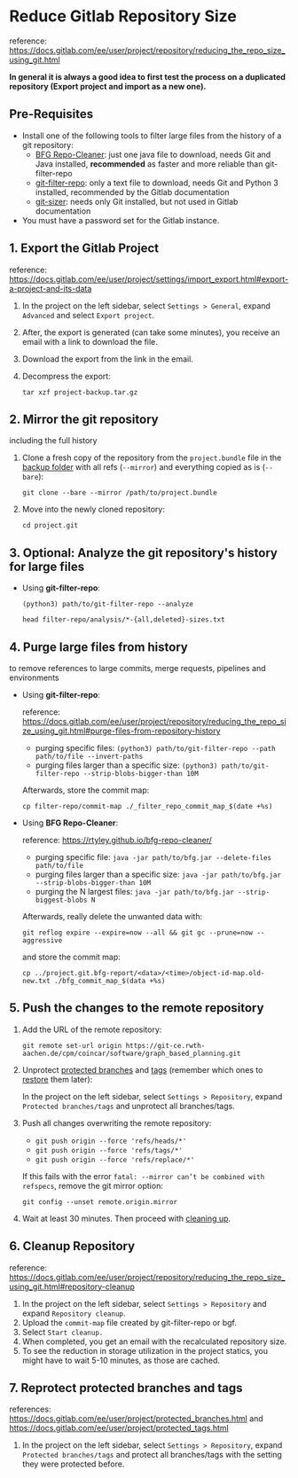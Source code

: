 # Reduce Gitlab Repository Size
reference: https://docs.gitlab.com/ee/user/project/repository/reducing_the_repo_size_using_git.html

**In general it is always a good idea to first test the process on a duplicated repository (Export project and import as a new one).**

## Pre-Requisites
- Install one of the following tools to filter large files from the history of a git repository:
  - [BFG Repo-Cleaner](https://rtyley.github.io/bfg-repo-cleaner/): just one java file to download, needs Git and Java installed, **recommended** as faster and more reliable than git-filter-repo
  - [git-filter-repo](https://github.com/newren/git-filter-repo/blob/main/INSTALL.md): only a text file to download, needs Git and Python 3 installed, recommended by the Gitlab documentation
  - [git-sizer](https://github.com/github/git-sizer#getting-started): needs only Git installed, but not used in Gitlab documentation
- You must have a password set for the Gitlab instance.


## 1. Export the Gitlab Project
reference: https://docs.gitlab.com/ee/user/project/settings/import_export.html#export-a-project-and-its-data
1. In the project on the left sidebar, select ```Settings > General```, expand ```Advanced``` and select ```Export project```.
2. After, the export is generated (can take some minutes), you receive an email with a link to download the file.
3. Download the export from the link in the email.
4. Decompress the export:

    ```tar xzf project-backup.tar.gz```


## 2. Mirror the git repository
including the full history

1. Clone a fresh copy of the repository from the ```project.bundle``` file in the [backup folder](#1-export-the-gitlab-project) with all refs (```--mirror```) and everything copied as is (```--bare```):
    
    ```git clone --bare --mirror /path/to/project.bundle```
2. Move into the newly cloned repository:
   
   ```cd project.git```


## 3. Optional: Analyze the git repository's history for large files

* Using **git-filter-repo**:

    ```(python3) path/to/git-filter-repo --analyze```

    ```head filter-repo/analysis/*-{all,deleted}-sizes.txt```


## 4. Purge large files from history
to remove references to large commits, merge requests, pipelines and environments

* Using **git-filter-repo**:

  reference: https://docs.gitlab.com/ee/user/project/repository/reducing_the_repo_size_using_git.html#purge-files-from-repository-history

   - purging specific files: ```(python3) path/to/git-filter-repo --path path/to/file --invert-paths```
   - purging files larger than a specific size: ```(python3) path/to/git-filter-repo --strip-blobs-bigger-than 10M```

  Afterwards, store the commit map:

    ```cp filter-repo/commit-map ./_filter_repo_commit_map_$(date +%s)```

* Using **BFG Repo-Cleaner**:

  reference: https://rtyley.github.io/bfg-repo-cleaner/

  - purging specific file: ```java -jar path/to/bfg.jar --delete-files path/to/file```
  - purging files larger than a specific size: ```java -jar path/to/bfg.jar --strip-blobs-bigger-than 10M```
  - purging the N largest files: ```java -jar path/to/bfg.jar --strip-biggest-blobs N```

  Afterwards, really delete the unwanted data with:

  ```git reflog expire --expire=now --all && git gc --prune=now --aggressive```

  and store the commit map:

  ```cp ../project.git.bfg-report/<data>/<time>/object-id-map.old-new.txt ./bfg_commit_map_$(data +%s)```


## 5. Push the changes to the remote repository

1. Add the URL of the remote repository:

    ```git remote set-url origin https://git-ce.rwth-aachen.de/cpm/coincar/software/graph_based_planning.git```
2. Unprotect [protected branches](https://docs.gitlab.com/ee/user/project/protected_tags.html) and [tags](https://docs.gitlab.com/ee/user/project/protected_tags.html) (remember which ones to [restore](#4-reprotect-protected-branches-and-tags) them later):

    In the project on the left sidebar, select ```Settings > Repository```, expand ```Protected branches/tags``` and unprotect all branches/tags.
3. Push all changes overwriting the remote repository:
    - ```git push origin --force 'refs/heads/*'```
    - ```git push origin --force 'refs/tags/*'```
    - ```git push origin --force 'refs/replace/*'```

    If this fails with the error ```fatal: --mirror can’t be combined with refspecs```, remove the git mirror option:

    ```git config --unset remote.origin.mirror```

4. Wait at least 30 minutes. Then proceed with [cleaning up](#3-cleanup-repository).


## 6. Cleanup Repository
reference: https://docs.gitlab.com/ee/user/project/repository/reducing_the_repo_size_using_git.html#repository-cleanup

1. In the project on the left sidebar, select ```Settings > Repository``` and expand ```Repository cleanup```.
2. Upload the ```commit-map``` file created by git-filter-repo or bgf.
3. Select ```Start cleanup.```
4. When completed, you get an email with the recalculated repository size.
5. To see the reduction in storage utilization in the project statics, you might have to wait 5-10 minutes, as those are cached.


## 7. Reprotect protected branches and tags
references: https://docs.gitlab.com/ee/user/project/protected_branches.html and https://docs.gitlab.com/ee/user/project/protected_tags.html

1. In the project on the left sidebar, select ```Settings > Repository```, expand ```Protected branches/tags``` and protect all branches/tags with the setting they were protected before.
